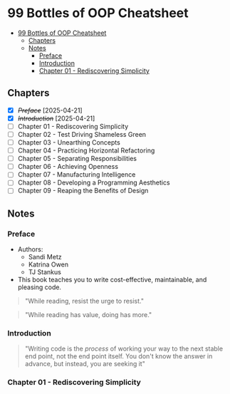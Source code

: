 # 99 Bottles of OOP Cheatsheet

- [99 Bottles of OOP Cheatsheet](#99-bottles-of-oop-cheatsheet)
  - [Chapters](#chapters)
  - [Notes](#notes)
    - [Preface](#preface)
    - [Introduction](#introduction)
    - [Chapter 01 - Rediscovering Simplicity](#chapter-01---rediscovering-simplicity)

## Chapters

- [x] ~~_Preface_~~ [2025-04-21]
- [x] ~~_Introduction_~~ [2025-04-21]
- [ ] Chapter 01 - Rediscovering Simplicity
- [ ] Chapter 02 - Test Driving Shameless Green
- [ ] Chapter 03 - Unearthing Concepts
- [ ] Chapter 04 - Practicing Horizontal Refactoring
- [ ] Chapter 05 - Separating Responsibilities
- [ ] Chapter 06 - Achieving Openness
- [ ] Chapter 07 - Manufacturing Intelligence
- [ ] Chapter 08 - Developing a Programming Aesthetics
- [ ] Chapter 09 - Reaping the Benefits of Design

## Notes

### Preface

- Authors:
  - Sandi Metz
  - Katrina Owen
  - TJ Stankus
- This book teaches you to write cost-effective, maintainable, and pleasing code.

> "While reading, resist the urge to resist."

> "While reading has value, doing has more."

### Introduction

> "Writing code is the _process_ of working your way to the next stable end point, not the end point itself. You don't know the answer in advance, but instead, you are seeking it"

### Chapter 01 - Rediscovering Simplicity
